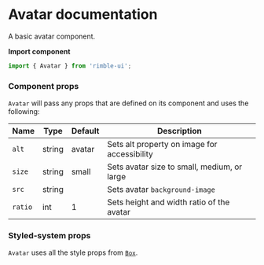 # Avatar documentation

A basic avatar component.

**Import component**

```jsx
import { Avatar } from 'rimble-ui';
```

<!-- STORY -->

### Component props

`Avatar` will pass any props that are defined on its component and uses the following:

| Name    | Type   | Default | Description                                  |
| ------- | ------ | ------- | -------------------------------------------- |
| `alt`   | string | avatar  | Sets alt property on image for accessibility |
| `size`  | string | small   | Sets avatar size to small, medium, or large  |
| `src`   | string |         | Sets avatar `background-image`               |
| `ratio` | int    | 1       | Sets height and width ratio of the avatar    |

### Styled-system props

`Avatar` uses all the style props from [`Box`](https://consensys.github.io/rimble-ui/?path=/story/components-layout-box--documentation).
